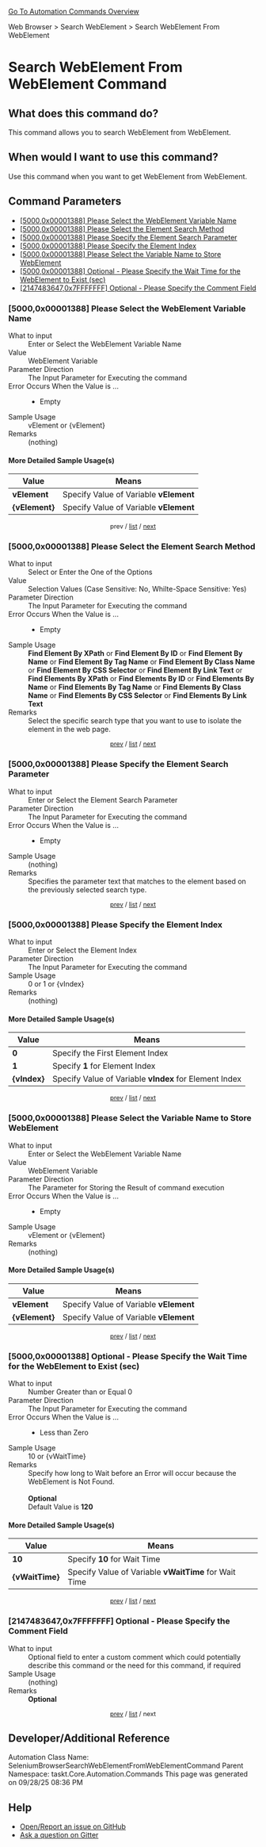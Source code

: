 <!--TITLE: Search WebElement From WebElement Command -->
<!-- SUBTITLE: a command in the Web Browser group. -->
[Go To Automation Commands Overview](/automation-commands.md)


Web Browser &gt; Search WebElement &gt; Search WebElement From WebElement


# Search WebElement From WebElement Command


## What does this command do?
This command allows you to search WebElement from WebElement.


## When would I want to use this command?
Use this command when you want to get WebElement from WebElement.


<a id="param_list"></a>
## Command Parameters
- [[5000,0x00001388] Please Select the WebElement Variable Name](#param_0)
- [[5000,0x00001388] Please Select the Element Search Method](#param_1)
- [[5000,0x00001388] Please Specify the Element Search Parameter](#param_2)
- [[5000,0x00001388] Please Specify the Element Index](#param_3)
- [[5000,0x00001388] Please Select the Variable Name to Store WebElement](#param_4)
- [[5000,0x00001388] Optional - Please Specify the Wait Time for the WebElement to Exist (sec)](#param_5)
- [[2147483647,0x7FFFFFFF] Optional - Please Specify the Comment Field](#param_6)


<a id="param_0"></a>
### [5000,0x00001388] Please Select the WebElement Variable Name


<dl>
<dt>What to input</dt><dd>Enter or Select the WebElement Variable Name</dd>
<dt>Value</dt><dd>WebElement Variable</dd>
<dt>Parameter Direction</dt><dd>The Input Parameter for Executing the command</dd>
<dt>Error Occurs When the Value is ...</dt><dd><ul>
<li>Empty</li>
</ul></dd>
<dt>Sample Usage</dt><dd>vElement or {vElement}</dd>
<dt>Remarks</dt><dd>(nothing)</dd>
</dl>




#### More Detailed Sample Usage(s)
| Value | Means |
|---|---|
| <strong>vElement</strong> | Specify Value of Variable **vElement** |
| <strong>{vElement}</strong> | Specify Value of Variable **vElement** |


<div style="font-size: 90%; text-align: center">


prev / [list](#param_list) / [next](#param_1)


</div>


<a id="param_1"></a>
### [5000,0x00001388] Please Select the Element Search Method


<dl>
<dt>What to input</dt><dd>Select or Enter the One of the Options</dd>
<dt>Value</dt><dd>Selection Values (Case Sensitive: No, Whilte-Space Sensitive: Yes)</dd>
<dt>Parameter Direction</dt><dd>The Input Parameter for Executing the command</dd>
<dt>Error Occurs When the Value is ...</dt><dd><ul>
<li>Empty</li>
</ul></dd>
<dt>Sample Usage</dt><dd><strong>Find Element By XPath</strong> or  <strong>Find Element By ID</strong> or  <strong>Find Element By Name</strong> or  <strong>Find Element By Tag Name</strong> or  <strong>Find Element By Class Name</strong> or  <strong>Find Element By CSS Selector</strong> or  <strong>Find Element By Link Text</strong> or  <strong>Find Elements By XPath</strong> or  <strong>Find Elements By ID</strong> or  <strong>Find Elements By Name</strong> or  <strong>Find Elements By Tag Name</strong> or  <strong>Find Elements By Class Name</strong> or  <strong>Find Elements By CSS Selector</strong> or  <strong>Find Elements By Link Text</strong></dd>
<dt>Remarks</dt><dd>Select the specific search type that you want to use to isolate the element in the web page.</dd>
</dl>




<div style="font-size: 90%; text-align: center">


[prev](#param_1) / [list](#param_list) / [next](#param_2)


</div>


<a id="param_2"></a>
### [5000,0x00001388] Please Specify the Element Search Parameter


<dl>
<dt>What to input</dt><dd>Enter or Select the Element Search Parameter</dd>
<dt>Parameter Direction</dt><dd>The Input Parameter for Executing the command</dd>
<dt>Error Occurs When the Value is ...</dt><dd><ul>
<li>Empty</li>
</ul></dd>
<dt>Sample Usage</dt><dd>(nothing)</dd>
<dt>Remarks</dt><dd>Specifies the parameter text that matches to the element based on the previously selected search type.</dd>
</dl>




<div style="font-size: 90%; text-align: center">


[prev](#param_2) / [list](#param_list) / [next](#param_3)


</div>


<a id="param_3"></a>
### [5000,0x00001388] Please Specify the Element Index


<dl>
<dt>What to input</dt><dd>Enter or Select the Element Index</dd>
<dt>Parameter Direction</dt><dd>The Input Parameter for Executing the command</dd>
<dt>Sample Usage</dt><dd>0 or 1 or {vIndex}</dd>
<dt>Remarks</dt><dd>(nothing)</dd>
</dl>




#### More Detailed Sample Usage(s)
| Value | Means |
|---|---|
| <strong>0</strong> | Specify the First Element Index |
| <strong>1</strong> | Specify **1** for Element Index |
| <strong>{vIndex}</strong> | Specify Value of Variable **vIndex** for Element Index |


<div style="font-size: 90%; text-align: center">


[prev](#param_3) / [list](#param_list) / [next](#param_4)


</div>


<a id="param_4"></a>
### [5000,0x00001388] Please Select the Variable Name to Store WebElement


<dl>
<dt>What to input</dt><dd>Enter or Select the WebElement Variable Name</dd>
<dt>Value</dt><dd>WebElement Variable</dd>
<dt>Parameter Direction</dt><dd>The Parameter for Storing the Result of command execution</dd>
<dt>Error Occurs When the Value is ...</dt><dd><ul>
<li>Empty</li>
</ul></dd>
<dt>Sample Usage</dt><dd>vElement or {vElement}</dd>
<dt>Remarks</dt><dd>(nothing)</dd>
</dl>




#### More Detailed Sample Usage(s)
| Value | Means |
|---|---|
| <strong>vElement</strong> | Specify Value of Variable **vElement** |
| <strong>{vElement}</strong> | Specify Value of Variable **vElement** |


<div style="font-size: 90%; text-align: center">


[prev](#param_4) / [list](#param_list) / [next](#param_5)


</div>


<a id="param_5"></a>
### [5000,0x00001388] Optional - Please Specify the Wait Time for the WebElement to Exist (sec)


<dl>
<dt>What to input</dt><dd>Number Greater than or Equal 0</dd>
<dt>Parameter Direction</dt><dd>The Input Parameter for Executing the command</dd>
<dt>Error Occurs When the Value is ...</dt><dd><ul>
<li>Less than Zero</li>
</ul></dd>
<dt>Sample Usage</dt><dd>10 or {vWaitTime}</dd>
<dt>Remarks</dt><dd>Specify how long to Wait before an Error will occur because the WebElement is Not Found.<br><br>
<strong>Optional</strong><br>Default Value is <strong>120</strong></dd>
</dl>




#### More Detailed Sample Usage(s)
| Value | Means |
|---|---|
| <strong>10</strong> | Specify **10** for Wait Time |
| <strong>{vWaitTime}</strong> | Specify Value of Variable **vWaitTime** for Wait Time |


<div style="font-size: 90%; text-align: center">


[prev](#param_5) / [list](#param_list) / [next](#param_6)


</div>


<a id="param_6"></a>
### [2147483647,0x7FFFFFFF] Optional - Please Specify the Comment Field


<dl>
<dt>What to input</dt><dd>Optional field to enter a custom comment which could potentially describe this command or the need for this command, if required</dd>
<dt>Sample Usage</dt><dd>(nothing)</dd>
<dt>Remarks</dt><dd><strong>Optional</strong><br></dd>
</dl>




<div style="font-size: 90%; text-align: center">


[prev](#param_6) / [list](#param_list) / next


</div>


## Developer/Additional Reference
Automation Class Name: SeleniumBrowserSearchWebElementFromWebElementCommand
Parent Namespace: taskt.Core.Automation.Commands
This page was generated on 09/28/25 08:36 PM


## Help
- [Open/Report an issue on GitHub](https://github.com/rcktrncn/taskt/issues/new)
- [Ask a question on Gitter](https://gitter.im/taskt-rpa/Lobby)
